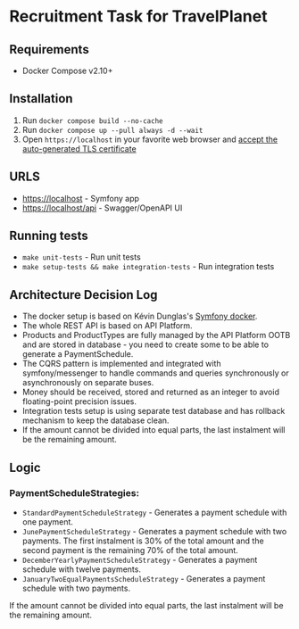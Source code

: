 # Recruitment Task for TravelPlanet
## Requirements
- Docker Compose v2.10+

## Installation
1. Run `docker compose build --no-cache` 
2. Run `docker compose up --pull always -d --wait`
3. Open `https://localhost` in your favorite web browser and [accept the auto-generated TLS certificate](https://stackoverflow.com/a/15076602/1352334)

## URLS
- [https://localhost](https://localhost) - Symfony app
- [https://localhost/api](https://localhost/api) - Swagger/OpenAPI UI

## Running tests
- `make unit-tests` - Run unit tests
- `make setup-tests && make integration-tests` - Run integration tests

## Architecture Decision Log
- The docker setup is based on Kévin Dunglas's [Symfony docker](https://github.com/dunglas/symfony-docker).
- The whole REST API is based on API Platform.
- Products and ProductTypes are fully managed by the API Platform OOTB and are stored in database - you need to create some to be able to generate a PaymentSchedule.
- The CQRS pattern is implemented and integrated with symfony/messenger to handle commands and queries synchronously or asynchronously on separate buses.
- Money should be received, stored and returned as an integer to avoid floating-point precision issues.
- Integration tests setup is using separate test database and has rollback mechanism to keep the database clean.
- If the amount cannot be divided into equal parts, the last instalment will be the remaining amount.

## Logic

### PaymentScheduleStrategies:
- `StandardPaymentScheduleStrategy` - Generates a payment schedule with one payment.
- `JunePaymentScheduleStrategy` - Generates a payment schedule with two payments. 
The first instalment is 30% of the total amount and the second payment is the remaining 70% of the total amount.
- `DecemberYearlyPaymentScheduleStrategy` - Generates a payment schedule with twelve payments. 
- `JanuaryTwoEqualPaymentsScheduleStrategy` - Generates a payment schedule with two payments.

If the amount cannot be divided into equal parts, the last instalment will be the remaining amount.
